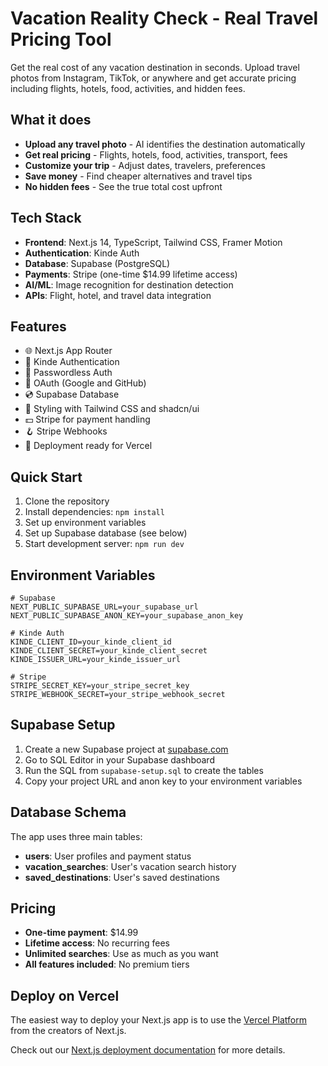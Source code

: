 # Vacation Reality Check - Real Travel Pricing Tool

Get the real cost of any vacation destination in seconds. Upload travel photos from Instagram, TikTok, or anywhere and get accurate pricing including flights, hotels, food, activities, and hidden fees.

## What it does

- **Upload any travel photo** - AI identifies the destination automatically
- **Get real pricing** - Flights, hotels, food, activities, transport, fees
- **Customize your trip** - Adjust dates, travelers, preferences
- **Save money** - Find cheaper alternatives and travel tips
- **No hidden fees** - See the true total cost upfront

## Tech Stack

- **Frontend**: Next.js 14, TypeScript, Tailwind CSS, Framer Motion
- **Authentication**: Kinde Auth
- **Database**: Supabase (PostgreSQL)
- **Payments**: Stripe (one-time $14.99 lifetime access)
- **AI/ML**: Image recognition for destination detection
- **APIs**: Flight, hotel, and travel data integration

## Features

- 🌐 Next.js App Router
- 🔐 Kinde Authentication
- 📧 Passwordless Auth
- 🔑 OAuth (Google and GitHub)
- 💿 Supabase Database
- 🎨 Styling with Tailwind CSS and shadcn/ui
- 💵 Stripe for payment handling
- 🪝 Stripe Webhooks
- 🚀 Deployment ready for Vercel

## Quick Start

1. Clone the repository
2. Install dependencies: `npm install`
3. Set up environment variables
4. Set up Supabase database (see below)
5. Start development server: `npm run dev`

## Environment Variables

```env
# Supabase
NEXT_PUBLIC_SUPABASE_URL=your_supabase_url
NEXT_PUBLIC_SUPABASE_ANON_KEY=your_supabase_anon_key

# Kinde Auth
KINDE_CLIENT_ID=your_kinde_client_id
KINDE_CLIENT_SECRET=your_kinde_client_secret
KINDE_ISSUER_URL=your_kinde_issuer_url

# Stripe
STRIPE_SECRET_KEY=your_stripe_secret_key
STRIPE_WEBHOOK_SECRET=your_stripe_webhook_secret
```

## Supabase Setup

1. Create a new Supabase project at [supabase.com](https://supabase.com)
2. Go to SQL Editor in your Supabase dashboard
3. Run the SQL from `supabase-setup.sql` to create the tables
4. Copy your project URL and anon key to your environment variables

## Database Schema

The app uses three main tables:

- **users**: User profiles and payment status
- **vacation_searches**: User's vacation search history
- **saved_destinations**: User's saved destinations

## Pricing

- **One-time payment**: $14.99
- **Lifetime access**: No recurring fees
- **Unlimited searches**: Use as much as you want
- **All features included**: No premium tiers

## Deploy on Vercel

The easiest way to deploy your Next.js app is to use the [Vercel Platform](https://vercel.com/new?utm_medium=default-template&filter=next.js&utm_source=create-next-app&utm_campaign=create-next-app-readme) from the creators of Next.js.

Check out our [Next.js deployment documentation](https://nextjs.org/docs/deployment) for more details.
